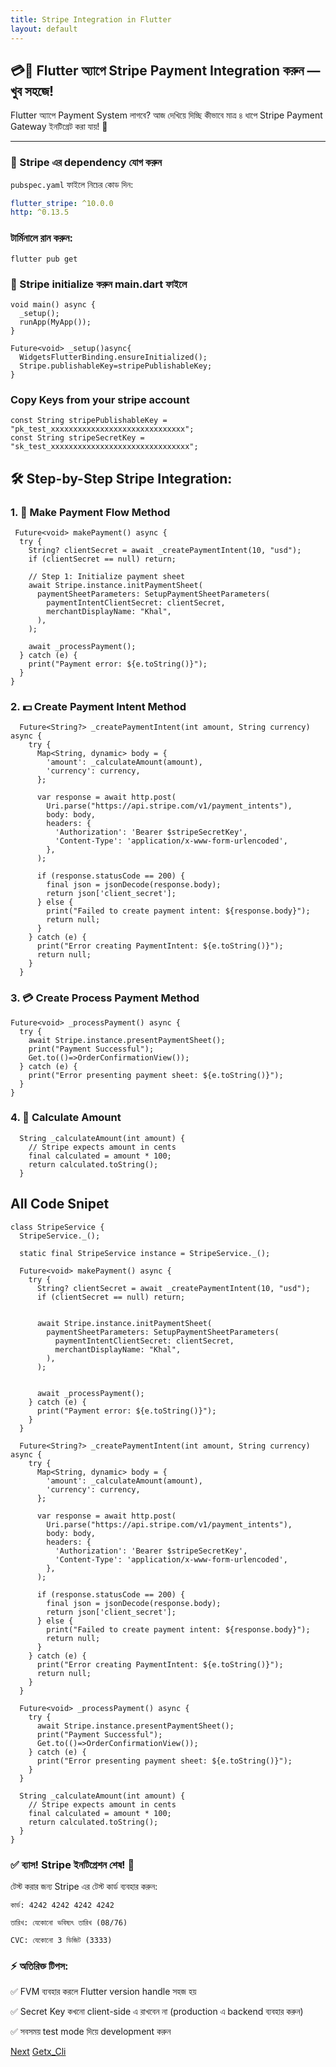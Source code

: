 ```yaml
---
title: Stripe Integration in Flutter
layout: default
---
```



## 💳📱 Flutter অ্যাপে Stripe Payment Integration করুন — খুব সহজে!

Flutter অ্যাপে Payment System লাগবে? আজ দেখিয়ে দিচ্ছি কীভাবে মাত্র ৪ ধাপে Stripe Payment Gateway ইনটিগ্রেট করা যায়! 🚀

---

### 🧩 Stripe এর dependency যোগ করুন

`pubspec.yaml` ফাইলে নিচের কোড দিন:

```yaml
flutter_stripe: ^10.0.0
http: ^0.13.5
```
### টার্মিনালে রান করুন:
```
flutter pub get
```
### 🧠 Stripe initialize করুন main.dart ফাইলে
```
void main() async {
  _setup();  
  runApp(MyApp());
}

Future<void> _setup()async{
  WidgetsFlutterBinding.ensureInitialized();
  Stripe.publishableKey=stripePublishableKey;
}

```


### Copy Keys from your stripe account
```
const String stripePublishableKey = "pk_test_xxxxxxxxxxxxxxxxxxxxxxxxxxxxxx";
const String stripeSecretKey = "sk_test_xxxxxxxxxxxxxxxxxxxxxxxxxxxxxxx";
```

## 🛠️ Step-by-Step Stripe Integration:


###  1. 🧾 Make Payment Flow Method
  ```
   Future<void> makePayment() async {
    try {
      String? clientSecret = await _createPaymentIntent(10, "usd");
      if (clientSecret == null) return;

      // Step 1: Initialize payment sheet
      await Stripe.instance.initPaymentSheet(
        paymentSheetParameters: SetupPaymentSheetParameters(
          paymentIntentClientSecret: clientSecret,
          merchantDisplayName: "Khal",
        ),
      );

      await _processPayment();
    } catch (e) {
      print("Payment error: ${e.toString()}");
    }
  }
```
###  2. 💵 Create Payment Intent Method
```
  Future<String?> _createPaymentIntent(int amount, String currency) async {
    try {
      Map<String, dynamic> body = {
        'amount': _calculateAmount(amount),
        'currency': currency,
      };

      var response = await http.post(
        Uri.parse("https://api.stripe.com/v1/payment_intents"),
        body: body,
        headers: {
          'Authorization': 'Bearer $stripeSecretKey',
          'Content-Type': 'application/x-www-form-urlencoded',
        },
      );

      if (response.statusCode == 200) {
        final json = jsonDecode(response.body);
        return json['client_secret'];
      } else {
        print("Failed to create payment intent: ${response.body}");
        return null;
      }
    } catch (e) {
      print("Error creating PaymentIntent: ${e.toString()}");
      return null;
    }
  }
```
  ###  3. 💳  Create Process Payment Method
  ```
  Future<void> _processPayment() async {
    try {
      await Stripe.instance.presentPaymentSheet();
      print("Payment Successful");
      Get.to(()=>OrderConfirmationView());
    } catch (e) {
      print("Error presenting payment sheet: ${e.toString()}");
    }
  }
```



### 4. 🧾 Calculate Amount
```
  String _calculateAmount(int amount) {
    // Stripe expects amount in cents
    final calculated = amount * 100;
    return calculated.toString();
  }
```

## All Code Snipet
```
class StripeService {
  StripeService._();

  static final StripeService instance = StripeService._();

  Future<void> makePayment() async {
    try {
      String? clientSecret = await _createPaymentIntent(10, "usd");
      if (clientSecret == null) return;

  
      await Stripe.instance.initPaymentSheet(
        paymentSheetParameters: SetupPaymentSheetParameters(
          paymentIntentClientSecret: clientSecret,
          merchantDisplayName: "Khal",
        ),
      );


      await _processPayment();
    } catch (e) {
      print("Payment error: ${e.toString()}");
    }
  }

  Future<String?> _createPaymentIntent(int amount, String currency) async {
    try {
      Map<String, dynamic> body = {
        'amount': _calculateAmount(amount),
        'currency': currency,
      };

      var response = await http.post(
        Uri.parse("https://api.stripe.com/v1/payment_intents"),
        body: body,
        headers: {
          'Authorization': 'Bearer $stripeSecretKey',
          'Content-Type': 'application/x-www-form-urlencoded',
        },
      );

      if (response.statusCode == 200) {
        final json = jsonDecode(response.body);
        return json['client_secret'];
      } else {
        print("Failed to create payment intent: ${response.body}");
        return null;
      }
    } catch (e) {
      print("Error creating PaymentIntent: ${e.toString()}");
      return null;
    }
  }

  Future<void> _processPayment() async {
    try {
      await Stripe.instance.presentPaymentSheet();
      print("Payment Successful");
      Get.to(()=>OrderConfirmationView());
    } catch (e) {
      print("Error presenting payment sheet: ${e.toString()}");
    }
  }

  String _calculateAmount(int amount) {
    // Stripe expects amount in cents
    final calculated = amount * 100;
    return calculated.toString();
  }
}

```

### ✅ ব্যাস! Stripe ইনটিগ্রেশন শেষ! 💸
টেস্ট করার জন্য Stripe এর টেস্ট কার্ড ব্যবহার করুন:

```
কার্ড: 4242 4242 4242 4242  
```
```
তারিখ: যেকোনো ভবিষ্যৎ তারিখ (08/76) 
```
```
CVC: যেকোনো 3 ডিজিট (3333)
```

### ⚡ অতিরিক্ত টিপস:
✅ FVM ব্যবহার করলে Flutter version handle সহজ হয়

✅ Secret Key কখনো client-side এ রাখবেন না (production এ backend ব্যবহার করুন)

✅ সবসময় test mode দিয়ে development করুন

[Next](post/flutter.md)
[Getx_Cli](post/getx_cli.md)
